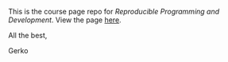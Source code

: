 This is the course page repo for _Reproducible Programming and Development_. View the page [here](https://www.gerkovink.com/reprodev).

All the best, 

Gerko
